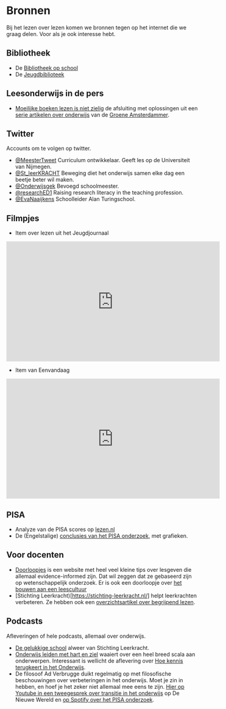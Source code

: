 # Bronnen

Bij het lezen over lezen komen we bronnen tegen op het internet die we graag delen. Voor als je ook interesse hebt.

## Bibliotheek
- De [Bibliotheek op school](https://www.debibliotheekopschool.nl/)
- De [Jeugdbiblioteek](https://www.jeugdbibliotheek.nl/6-12-jaar.html)

## Leesonderwijs in de pers
- [Moeilijke boeken lezen is niet zielig](https://www.groene.nl/artikel/moeilijke-boeken-lezen-is-niet-zielig) de afsluiting met oplossingen uit een [serie artikelen over onderwijs](https://www.groene.nl/lijsten/de-leescrisis-in-het-onderwijs) van de [Groene Amsterdammer](https://www.groene.nl/).

## Twitter
Accounts om te volgen op twitter.
- [@MeesterTweet](https://x.com/MeesterTweet) Curriculum ontwikkelaar. Geeft les op de Universiteit van Nijmegen.
- [@St_leerKRACHT](https://x.com/St_leerKRACHT) Beweging diet het onderwijs samen elke dag een beetje beter wil maken.
- [@Onderwijsgek](https://x.com/Onderwijsgek) Bevoegd schoolmeester.
- [@researchED1](https://x.com/researchED1) Raising research literacy in the teaching profession.
- [@EvaNaaijkens](https://x.com/EvanNaaijkens) Schoolleider Alan Turingschool.


## Filmpjes
- Item over lezen uit het Jeugdjournaal
<iframe width="560" height="315" src="https://www.youtube.com/embed/eMi5pGSzQ9g?si=fUq-_oApKFULaReq" title="YouTube video player" frameborder="0" allow="accelerometer; autoplay; clipboard-write; encrypted-media; gyroscope; picture-in-picture; web-share" referrerpolicy="strict-origin-when-cross-origin" allowfullscreen></iframe>

- Item van Eenvandaag

<iframe src="https://eenvandaag.avrotros.nl/embed/544995/" width="560" height="315" frameborder="0" allow="encrypted-media" allowfullscreen></iframe>

## PISA
- Analyze van de PISA scores op [lezen.nl](https://www.lezen.nl/onderzoek/leesprestaties-nederlandse-middelbare-scholieren-gaan-achteruit/)
- De (Engelstalige) [conclusies van het PISA onderzoek](https://www.oecd.org/publication/pisa-2022-results/country-notes/netherlands-0941b029/), met grafieken.

## Voor docenten

- [Doorloopjes](https://doorloopjes.nl/) is een website met heel veel kleine tips over lesgeven die allemaal evidence-informed zijn. Dat wil zeggen dat ze gebaseerd zijn op wetenschappelijk onderzoek. Er is ook een doorloopje over [het bouwen aan een leescultuur](https://doorloopjes.nl/topic/verdiepen-bouwen-aan-een-leescultuur/)
- [Stichting Leerkracht)[https://stichting-leerkracht.nl/] helpt leerkrachten verbeteren. Ze hebben ook een [overzichtsartikel over begrijpend lezen](https://stichting-leerkracht.nl/kennisbank/begrijpend-lezen/).

## Podcasts
Afleveringen of hele podcasts, allemaal over onderwijs.
- [De gelukkige school](https://open.spotify.com/episode/7nzBquEOFDAFlUGvtyZsb1?go=1&sp_cid=97e1810e2a2906cea9bfa79a94da8e3d) alweer van Stichting Leerkracht.
- [Onderwijs leiden met hart en ziel](https://podcastluisteren.nl/pod/Onderwijs-leiden-met-hart-en-ziel) waaiert over een heel breed scala aan onderwerpen. Interessant is wellicht de aflevering over [Hoe kennis terugkeert in het Onderwijs](https://podcastluisteren.nl/ep/Onderwijs-leiden-met-hart-en-ziel-72-Maarten-Huygen-en-Erik-Ex-over-Nog-wat-geleerd-vandaag-Hoe-kennis-terugkeert-in-het-onderwijs).
- De filosoof Ad Verbrugge duikt regelmatig op met filosofische beschouwingen over verbeteringen in het onderwijs. Moet je zin in hebben, en hoef je het zeker niet allemaal mee eens te zijn. [Hier op Youtube in een tweegesprek over transitie in het onderwijs](https://www.youtube.com/watch?v=X521dXcXTRA) op De Nieuwe Wereld en [op Spotify over het PISA onderzoek](https://open.spotify.com/episode/2FkKhNsGPLyKNHgNimPBuZ).